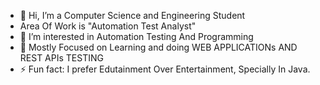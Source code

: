 - 👋 Hi, I’m a Computer Science and Engineering Student
-  Area Of Work  is "Automation Test Analyst"
- 👀 I’m interested in Automation Testing And Programming
- 🌱 Mostly Focused on Learning and doing WEB APPLICATIONs AND REST APIs TESTING
- ⚡ Fun fact: I prefer Edutainment Over Entertainment, Specially In Java.
<!---
ashujhasdet/ashujhasdet is a ✨ special ✨ repository because its `README.md` (this file) appears on your GitHub profile.
You can click the Preview link to take a look at your changes.
--->
